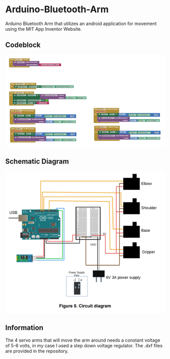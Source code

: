 # Arduino-Bluetooth-Arm
Arduino Bluetooth Arm that utilizes an android application for movement using the MIT App Inventor Website.


## Codeblock
![Codeblock](Codeblocks.png)

## Schematic Diagram
![Schematic](Schematic_diagram.png)

## Information
The 4 servo arms that will move the arm around needs a constant voltage of 5-6 volts, in my case I used a step down voltage regulator. The .dxf files are provided in the repository. 